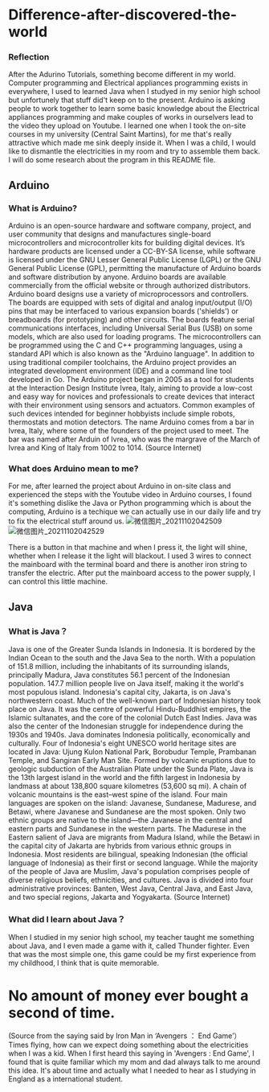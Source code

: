 # Difference-after-discovered-the-world
### Reflection
After the Adurino Tutorials, something become different in my world. Computer programming and Electrical appliances programming exists in everywhere, I used to learned Java when I studyed in my senior high school but unfortunely that stuff did't keep on to the present. Arduino is asking people to work together to learn some basic knowledge about the Electrical appliances programming and make couples of works in ourselvers lead to the video they upload on Youtube. I learned one when I took the on-site courses in my university (Central Saint Martins), for me that's really attractive which made me sink deeply inside it. When I was a child, I would like to dismantle the electricities in my room and try to assemble them back. I will do some research about the program in this README file.

## Arduino
### What is Arduino?
Arduino is an open-source hardware and software company, project, and user community that designs and manufactures single-board microcontrollers and microcontroller kits for building digital devices. It’s hardware products are licensed under a CC-BY-SA license, while software is licensed under the GNU Lesser General Public License (LGPL) or the GNU General Public License (GPL), permitting the manufacture of Arduino boards and software distribution by anyone. Arduino boards are available commercially from the official website or through authorized distributors.
Arduino board designs use a variety of microprocessors and controllers. The boards are equipped with sets of digital and analog input/output (I/O) pins that may be interfaced to various expansion boards ('shields') or breadboards (for prototyping) and other circuits. The boards feature serial communications interfaces, including Universal Serial Bus (USB) on some models, which are also used for loading programs. The microcontrollers can be programmed using the C and C++ programming languages, using a standard API which is also known as the "Arduino language". In addition to using traditional compiler toolchains, the Arduino project provides an integrated development environment (IDE) and a command line tool developed in Go.
The Arduino project began in 2005 as a tool for students at the Interaction Design Institute Ivrea, Italy, aiming to provide a low-cost and easy way for novices and professionals to create devices that interact with their environment using sensors and actuators. Common examples of such devices intended for beginner hobbyists include simple robots, thermostats and motion detectors.
The name Arduino comes from a bar in Ivrea, Italy, where some of the founders of the project used to meet. The bar was named after Arduin of Ivrea, who was the margrave of the March of Ivrea and King of Italy from 1002 to 1014.
(Source Internet)
### What does Arduino mean to me?
For me, after learned the project about Arduino in on-site class and experienced the steps with the Youtube video in Arduino courses, I found it's something dislike the Java or Python programming which is about the computing, Arduino is a techique we can actually use in our daily life and try to fix the electrical stuff around us.
![微信图片_20211102042509](https://user-images.githubusercontent.com/93462464/139786898-83917608-a836-483f-b4f6-fb34dbb83138.png)
![微信图片_20211102042529](https://user-images.githubusercontent.com/93462464/139786963-3fa43819-0ceb-4a2a-a22c-81f6ca9474a9.png)

There is a button in that machine and when I press it, the light will shine, whether when I release it the light will blackout. I used 3 wires to connect the mainboard with the terminal board and there is another iron string to transfer the electric. After put the mainboard access to the power supply, I can control this little machine. 

## Java
### What is Java？
Java is one of the Greater Sunda Islands in Indonesia. It is bordered by the Indian Ocean to the south and the Java Sea to the north. With a population of 151.8 million, including the inhabitants of its surrounding islands, principally Madura, Java constitutes 56.1 percent of the Indonesian population. 147.7 million people live on Java itself, making it the world's most populous island. Indonesia's capital city, Jakarta, is on Java's northwestern coast. Much of the well-known part of Indonesian history took place on Java. It was the centre of powerful Hindu-Buddhist empires, the Islamic sultanates, and the core of the colonial Dutch East Indies. Java was also the center of the Indonesian struggle for independence during the 1930s and 1940s. Java dominates Indonesia politically, economically and culturally. Four of Indonesia's eight UNESCO world heritage sites are located in Java: Ujung Kulon National Park, Borobudur Temple, Prambanan Temple, and Sangiran Early Man Site. Formed by volcanic eruptions due to geologic subduction of the Australian Plate under the Sunda Plate, Java is the 13th largest island in the world and the fifth largest in Indonesia by landmass at about 138,800 square kilometres (53,600 sq mi). A chain of volcanic mountains is the east–west spine of the island. Four main languages are spoken on the island: Javanese, Sundanese, Madurese, and Betawi, where Javanese and Sundanese are the most spoken. Only two ethnic groups are native to the island—the Javanese in the central and eastern parts and Sundanese in the western parts. The Madurese in the Eastern salient of Java are migrants from Madura Island, while the Betawi in the capital city of Jakarta are hybrids from various ethnic groups in Indonesia. Most residents are bilingual, speaking Indonesian (the official language of Indonesia) as their first or second language. While the majority of the people of Java are Muslim, Java's population comprises people of diverse religious beliefs, ethnicities, and cultures. Java is divided into four administrative provinces: Banten, West Java, Central Java, and East Java, and two special regions, Jakarta and Yogyakarta.
(Source Internet)
### What did I learn about Java？
When I studied in my senior high school, my teacher taught me something about Java, and I even made a game with it, called Thunder fighter. Even that was the most simple one, this game could be my first experience from my childhood, I think that is quite memorable. 

# No amount of money ever bought a second of time.
(Source from the saying said by Iron Man in ‘Avengers ： End Game’）
Times flying, how can we expect doing something about the electricities when I was a kid. When I first heard this saying in 'Avengers : End Game', I found that is quite familiar which my mom and dad always talk to me around this idea. It's about time and actually what I needed to hear as I studying in England as a international student.
